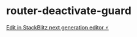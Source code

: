 # router-deactivate-guard

[Edit in StackBlitz next generation editor ⚡️](https://stackblitz.com/~/github.com/wvankoppen/router-deactivate-guard)